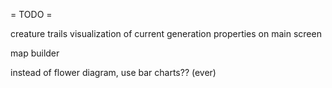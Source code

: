 = TODO =

creature trails
visualization of current generation properties on main screen

map builder

instead of flower diagram, use bar charts?? (ever)
